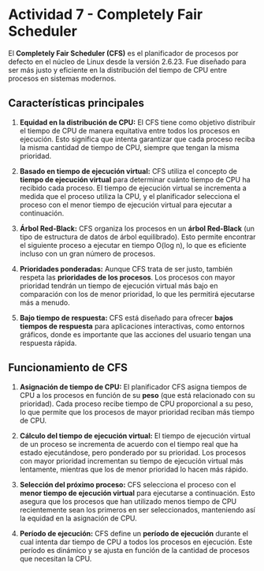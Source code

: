 # Actividad 7 - Completely Fair Scheduler



El **Completely Fair Scheduler (CFS)** es el planificador de procesos por defecto en el núcleo de Linux desde la versión 2.6.23. Fue diseñado para ser más justo y eficiente en la distribución del tiempo de CPU entre procesos en sistemas modernos.

## Características principales

1. **Equidad en la distribución de CPU:**
   El CFS tiene como objetivo distribuir el tiempo de CPU de manera equitativa entre todos los procesos en ejecución. Esto significa que intenta garantizar que cada proceso reciba la misma cantidad de tiempo de CPU, siempre que tengan la misma prioridad.

2. **Basado en tiempo de ejecución virtual:**
   CFS utiliza el concepto de **tiempo de ejecución virtual** para determinar cuánto tiempo de CPU ha recibido cada proceso. El tiempo de ejecución virtual se incrementa a medida que el proceso utiliza la CPU, y el planificador selecciona el proceso con el menor tiempo de ejecución virtual para ejecutar a continuación.

3. **Árbol Red-Black:**
   CFS organiza los procesos en un **árbol Red-Black** (un tipo de estructura de datos de árbol equilibrado). Esto permite encontrar el siguiente proceso a ejecutar en tiempo O(log n), lo que es eficiente incluso con un gran número de procesos.

4. **Prioridades ponderadas:**
   Aunque CFS trata de ser justo, también respeta las **prioridades de los procesos**. Los procesos con mayor prioridad tendrán un tiempo de ejecución virtual más bajo en comparación con los de menor prioridad, lo que les permitirá ejecutarse más a menudo.

5. **Bajo tiempo de respuesta:**
   CFS está diseñado para ofrecer **bajos tiempos de respuesta** para aplicaciones interactivas, como entornos gráficos, donde es importante que las acciones del usuario tengan una respuesta rápida.

## Funcionamiento de CFS

1. **Asignación de tiempo de CPU:**
   El planificador CFS asigna tiempos de CPU a los procesos en función de su **peso** (que está relacionado con su prioridad). Cada proceso recibe tiempo de CPU proporcional a su peso, lo que permite que los procesos de mayor prioridad reciban más tiempo de CPU.

2. **Cálculo del tiempo de ejecución virtual:**
   El tiempo de ejecución virtual de un proceso se incrementa de acuerdo con el tiempo real que ha estado ejecutándose, pero ponderado por su prioridad. Los procesos con mayor prioridad incrementan su tiempo de ejecución virtual más lentamente, mientras que los de menor prioridad lo hacen más rápido.

3. **Selección del próximo proceso:**
   CFS selecciona el proceso con el **menor tiempo de ejecución virtual** para ejecutarse a continuación. Esto asegura que los procesos que han utilizado menos tiempo de CPU recientemente sean los primeros en ser seleccionados, manteniendo así la equidad en la asignación de CPU.

4. **Período de ejecución:**
   CFS define un **período de ejecución** durante el cual intenta dar tiempo de CPU a todos los procesos en ejecución. Este período es dinámico y se ajusta en función de la cantidad de procesos que necesitan la CPU.





